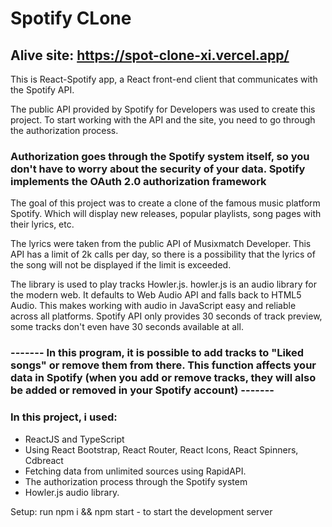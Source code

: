 # Spotify CLone

## Alive site: https://spot-clone-xi.vercel.app/

This is React-Spotify app, a React front-end client that communicates with the Spotify API.

The public API provided by Spotify for Developers was used to create this project. 
To start working with the API and the site, you need to go through the authorization process.

### Authorization goes through the Spotify system itself, so you don't have to worry about the security of your data. Spotify implements the OAuth 2.0 authorization framework

The goal of this project was to create a clone of the famous music platform Spotify. Which will display new releases, popular playlists, song pages with their lyrics, etc.

The lyrics were taken from the public API of Musixmatch Developer. This API has a limit of 2k calls per day, so there is a possibility that the lyrics of the song will not be displayed if the limit is exceeded.

The library is used to play tracks Howler.js. howler.js is an audio library for the modern web. It defaults to Web Audio API and falls back to HTML5 Audio. This makes working with audio in JavaScript easy and reliable across all platforms. Spotify API only provides 30 seconds of track preview, some tracks don't even have 30 seconds available at all.

### ------- In this program, it is possible to add tracks to "Liked songs" or remove them from there. This function affects your data in Spotify (when you add or remove tracks, they will also be added or removed in your Spotify account) -------

### In this project, i used:

- ReactJS and TypeScript
- Using React Bootstrap, React Router, React Icons, React Spinners, Cdbreact
- Fetching data from unlimited sources using RapidAPI.
- The authorization process through the Spotify system
- Howler.js audio library. 

Setup: run npm i && npm start - to start the development server
